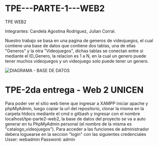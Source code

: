 # TPE---PARTE-1---WEB2
TPE WEB2

Integrantes: Candela Agostina Rodriguez, Julian Corral.

Nuestro trabajo se basa en una pagina de generos de videojuegos, el cual contiene una base de datos que contiene dos tablas, una de ellas "Generos" y la otra "Videojuegos", dichas tablas se conectan entre si mediante el ID_Genero, la relacion es 1 a N, en la cual un genero puede tener muchos videojuegos y un videojuego solo puede tener un genero.

![DIAGRAMA - BASE DE DATOS](https://github.com/user-attachments/assets/173248f8-6732-48c1-bfe0-f28e04d11274)


# TPE-2da entrega - Web 2 UNICEN
Para poder ver el sitio web tiene que ingresar a XAMPP iniciar apache y phpMyAdmin, luego copiar la url del repositorio, clonar la misma en la carpeta htdocs mediante el cmd o gitbash y ingresar con el nombre localhost/tpe-parte2-web2, la base de datos del proyecto se va a auto generar en tu PhpMyAdmin personal (el nombre de la misma es "catalogo_videojuegos").
Para acceder a las funciones de administrador debera loguearse en la seccion "login" con las siguientes credenciales
Usser: webadmin
Password: admin


